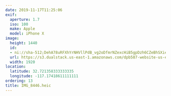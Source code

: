 ```yaml
---
date: 2019-11-17T11:25:06
exif:
  aperture: 1.7
  iso: 100
  make: Apple
  model: iPhone X
image:
  height: 1440
  id:
  - ni://sha-512;DehA78uRFXhYrNHVllPdB_vg2oDfmrNZexcHiB5gpDzh6CZeBhSXie3fThMZLgiBBckH_XJyxpaZDtlk9fC9rQ
  url: https://s3.dualstack.us-east-1.amazonaws.com/dpb587-website-us-east-1/asset/gallery/2019-san-diego/41547ff9-fc6e-b5f5-03b1-c5373f24fb92~1920.jpg
  width: 1920
location:
  latitude: 32.721358333333335
  longitude: -117.17418611111111
ordering: 13
title: IMG_8446.heic
---
```

